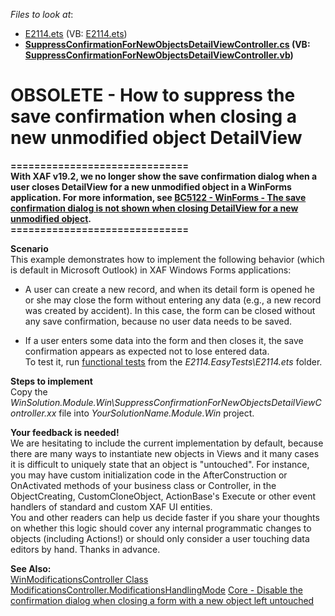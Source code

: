 *Files to look at*: 
* [E2114.ets](./CS/E2114.EasyTests/E2114.ets) (VB: [E2114.ets](./VB/E2114.EasyTests/E2114.ets)) 
* **[SuppressConfirmationForNewObjectsDetailViewController.cs](./CS/WinSolution.Module.Win/SuppressConfirmationForNewObjectsDetailViewController.cs) (VB: [SuppressConfirmationForNewObjectsDetailViewController.vb](./VB/WinSolution.Module.Win/SuppressConfirmationForNewObjectsDetailViewController.vb))** 

# OBSOLETE - How to suppress the save confirmation when closing a new unmodified object DetailView


**==============================**  
**With XAF v19.2, we no longer show the save confirmation dialog when a user closes DetailView for a new unmodified object in a WinForms application. For more information, see [BC5122 - WinForms - The save confirmation dialog is not shown when closing DetailView for a new unmodified object](https://community.devexpress.com/forums/p/111817/381394.aspx).**   
**==============================**  

**Scenario**  
This example demonstrates how to implement the following behavior (which is default in Microsoft Outlook) in XAF Windows Forms applications:

- A user can create a new record, and when its detail form is opened he or she may close the form without entering any data (e.g., a new record was created by accident). In this case, the form can be closed without any save confirmation, because no user data needs to be saved.

- If a user enters some data into the form and then closes it, the save confirmation appears as expected not to lose entered data.  
To test it, run [<u>functional tests</u>](http://documentation.devexpress.com/#Xaf/CustomDocument3206) from the _E2114.EasyTests\E2114.ets_ folder.

**Steps to implement**  
Copy the _WinSolution.Module.Win\SuppressConfirmationForNewObjectsDetailViewController.xx_ file into _YourSolutionName.Module.Win_ project.

**Your feedback is needed!**  
We are hesitating to include the current implementation by default, because there are many ways to instantiate new objects in Views and it many cases it is difficult to uniquely state that an object is "untouched". For instance, you may have custom initialization code in the AfterConstruction or OnActivated methods of your business class or Controller, in the ObjectCreating, CustomCloneObject, ActionBase's Execute or other event handlers of standard and custom XAF UI entities.  
You and other readers can help us decide faster if you share your thoughts on whether this logic should cover any internal programmatic changes to objects (including Actions!) or should only consider a user touching data editors by hand. Thanks in advance.   

**See Also:**  
[WinModificationsController Class](http://documentation.devexpress.com/#Xaf/clsDevExpressExpressAppWinSystemModuleWinModificationsControllertopic)
[ModificationsController.ModificationsHandlingMode](http://documentation.devexpress.com/#Xaf/DevExpressExpressAppSystemModuleModificationsController_ModificationsHandlingModetopic)
[Core - Disable the confirmation dialog when closing a form with a new object left untouched](https://www.devexpress.com/Support/Center/p/AS13212)
